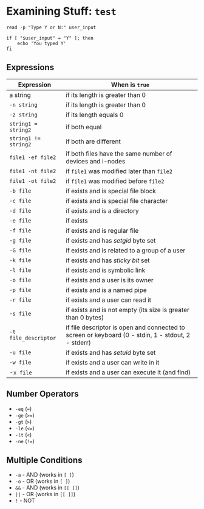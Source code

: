 # Examining Stuff: `test`

```
read -p "Type Y or N:" user_input

if [ "$user_input" = "Y" ]; then
    echo 'You typed Y'
fi
```

## Expressions

| Expression | When is `true` |
|--|--|
| a string | if its length is greater than 0 |
| `-n string` | if its length is greater than 0 |
| `-z string` | if its length equals 0 |
| `string1 = string2` | if both equal |
| `string1 != string2` | if both are different |
| `file1 -ef file2` | if both files have the same number of devices and i-nodes |
| `file1 -nt file2` | if `file1` was modified later than `file2` |
| `file1 -ot file2` | if `file1` was modified before `file2` |
| `-b file` | if exists and is special file block |
| `-c file` | if exists and is special file character |
| `-d file` | if exists and is a directory |
| `-e file` | if exists |
| `-f file` | if exists and is regular file |
| `-g file` | if exists and has _setgid_ byte set |
| `-G file` | if exists and is related to a group of a user |
| `-k file` | if exists and has _sticky bit_ set |
| `-l file` | if exists and is symbolic link |
| `-o file` | if exists and a user is its owner |
| `-p file` | if exists and is a named pipe |
| `-r file` | if exists and a user can read it |
| `-s file` | if exists and is not empty (its size is greater than 0 bytes) |
| `-t file_descriptor` | if file descriptor is open and connected to screen or keyboard (0 - stdin, 1 - stdout, 2 - stderr) |
| `-u file` | if exists and has _setuid_ byte set |
| `-w file` | if exists and a user can write in it |
| -`x file` | if exists and a user can execute it (and find) |

## Number Operators

* `-eq` (`=`)
* `-ge` (`>=`)
* `-gt` (`>`)
* `-le` (`<=`)
* `-lt` (`<`)
* `-ne` (`!=`)

## Multiple Conditions

* `-a` - AND (works in `[ ]`)
* `-o` - OR (works in `[ ]`)
* `&&` - AND (works in `[[ ]]`)
* `||` - OR (works in `[[ ]]`)
* `!` - NOT